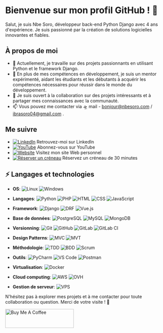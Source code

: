 # Bienvenue sur mon profil GitHub ! 👋

Salut, je suis Nbe Soro, développeur back-end Python Django avec 4 ans d'expérience. Je suis passionné par la création de solutions logicielles innovantes et fiables.

## À propos de moi

- 🔭 Actuellement, je travaille sur des projets passionnants en utilisant Python et le framework Django.
- 🌱 En plus de mes compétences en développement, je suis un mentor expérimenté, aidant les étudiants et les débutants à acquérir les compétences nécessaires pour réussir dans le monde du développement.
- 👯 Je suis ouvert à la collaboration sur des projets intéressants et à partager mes connaissances avec la communauté.
- 📫 Vous pouvez me contacter via :flying_saucer: mail - bonjour@nbesoro.com / ibrasoro04@gmail.com .

## Me suivre

- [![LinkedIn](https://img.shields.io/badge/-LinkedIn-0077B5?style=flat-square&logo=linkedin&logoColor=white)](https://linkedin.com/in/nbe-soro/) Retrouvez-moi sur LinkedIn
- [![YouTube](https://img.shields.io/badge/-YouTube-red?style=flat-square&logo=youtube&logoColor=white)](https://www.youtube.com/@nbesoro) Abonnez-vous sur YouTube
- [![Website](https://img.shields.io/badge/-Mon_Site_Web-47CCCC?style=flat-square&logo=google-chrome&logoColor=white)](https://nbesoro.com/) Visitez mon site Web personnel
- [![Réserver un créneau](https://img.shields.io/badge/-Réserver_un_créneau-00BFFF?style=flat-square)](https://calendly.com/nbesoro/30min) Réservez un créneau de 30 minutes
## ⚡ Langages et technologies
- **OS**:
    ![Linux](https://img.shields.io/badge/-Linux-black?style=flat-square&logo=linux)
    ![Windows](https://img.shields.io/badge/-Windows-blue?style=flat-square&logo=windows)

- **Langages**:
    ![Python](https://img.shields.io/badge/-Python-blue?style=flat-square&logo=python)
    ![PHP](https://img.shields.io/badge/-PHP-blue?style=flat-square&logo=php)
    ![HTML](https://img.shields.io/badge/-HTML-orange?style=flat-square&logo=html5)
    ![CSS](https://img.shields.io/badge/-CSS-blue?style=flat-square&logo=css3)
    ![JavaScript](https://img.shields.io/badge/-JavaScript-yellow?style=flat-square&logo=javascript)

- **Framework**:
    ![Django](https://img.shields.io/badge/-Django-green?style=flat-square&logo=django)
    ![DRF](https://img.shields.io/badge/-Django_Rest_Framework-green?style=flat-square&logo=django)
    ![Vue.js](https://img.shields.io/badge/-Vue.js-green?style=flat-square&logo=vue.js)

- **Base de données**:
    ![PostgreSQL](https://img.shields.io/badge/-PostgreSQL-blue?style=flat-square&logo=postgresql)
    ![MySQL](https://img.shields.io/badge/-MySQL-blue?style=flat-square&logo=mysql)
    ![MongoDB](https://img.shields.io/badge/-MongoDB-green?style=flat-square&logo=mongodb)

- **Versionning**:
    ![Git](https://img.shields.io/badge/-Git-black?style=flat-square&logo=git)
    ![GitHub](https://img.shields.io/badge/-GitHub-black?style=flat-square&logo=github)
    ![GitLab](https://img.shields.io/badge/-GitLab-orange?style=flat-square&logo=gitlab)
    ![GitLab CI](https://img.shields.io/badge/-GitLab_CI-yellow?style=flat-square&logo=gitlab)

- **Design Patterns**:
    ![MVC](https://img.shields.io/badge/-MVC-blueviolet?style=flat-square)
    ![MVT](https://img.shields.io/badge/-MVT-blueviolet?style=flat-square)

- **Méthodologie**:
    ![TDD](https://img.shields.io/badge/-TDD-brightgreen?style=flat-square)
    ![BDD](https://img.shields.io/badge/-BDD-brightgreen?style=flat-square)
    ![Scrum](https://img.shields.io/badge/-Scrum-brightgreen?style=flat-square)

- **Outils**:
    ![PyCharm](https://img.shields.io/badge/-PyCharm-black?style=flat-square&logo=pycharm)
    ![VS Code](https://img.shields.io/badge/-VS_Code-blue?style=flat-square&logo=visual-studio-code)
    ![Postman](https://img.shields.io/badge/-Postman-orange?style=flat-square&logo=postman)

- **Virtualisation**:
    ![Docker](https://img.shields.io/badge/-Docker-blue?style=flat-square&logo=docker)

- **Cloud computing**:
    ![AWS](https://img.shields.io/badge/-AWS-yellow?style=flat-square&logo=amazon-aws)
    ![OVH](https://img.shields.io/badge/-OVH-yellow?style=flat-square&logo=ovh)

- **Gestion de serveur**:
    ![VPS](https://img.shields.io/badge/-VPS-lightgrey?style=flat-square)



N'hésitez pas à explorer mes projets et à me contacter pour toute collaboration ou question. Merci de votre visite ! 🚀

<a href="https://www.buymeacoffee.com/soro4827z" target="_blank"><img src="https://cdn.buymeacoffee.com/buttons/v2/default-yellow.png" alt="Buy Me A Coffee" style="height: 60px !important;width: 217px !important;" ></a>

